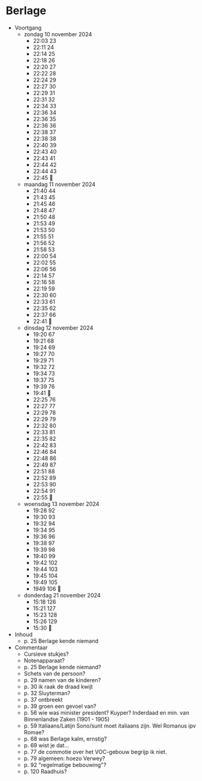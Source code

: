 # Berlage
- Voortgang 
	- zondag 10 november 2024
		- 22:03 23
		- 22:11 24
		- 22:14 25
		- 22:18 26
		- 22:20 27
		- 22:22 28
		- 22:24 29
		- 22:27 30
		- 22:29 31
		- 22:31 32
		- 22:34 33
		- 22:36 34
		- 22:36 35
		- 22:36 36
		- 22:38 37
		- 22:38 38
		- 22:40 39
		- 22:43 40
		- 22:43 41
		- 22:44 42
		- 22:44 43
		- 22:45 🛑 
	- maandag 11 november 2024
		- 21:40 44
		- 21:43 45
		- 21:45 46
		- 21:48 47
		- 21:50 48
		- 21:53 49
		- 21:53 50
		- 21:55 51
		- 21:56 52
		- 21:58 53
		- 22:00 54
		- 22:02 55
		- 22:06 56
		- 22:14 57
		- 22:16 58
		- 22:19 59
		- 22:30 60
		- 22:33 61
		- 22:35 62
		- 22:37 66
		- 22:41 🛑 
	- dinsdag 12 november 2024
		- 19:20 67
		- 19:21 68
		- 19:24 69
		- 19:27 70
		- 19:29 71
		- 19:32 72
		- 19:34 73
		- 19:37 75
		- 19:39 76
		- 19:41 🛑 
		- 22:25 76
		- 22:27 77
		- 22:29 78
		- 22:29 79
		- 22:32 80
		- 22:33 81
		- 22:35 82
		- 22:42 83
		- 22:46 84
		- 22:48 86
		- 22:49 87
		- 22:51 88
		- 22:52 89
		- 22:53 90
		- 22:54 91
		- 22:55 🛑 
	- woensdag 13 november 2024
		- 19:28 92
		- 19:30 93
		- 19:32 94
		- 19:34 95
		- 19:36 96
		- 19:38 97
		- 19:39 98
		- 19:40 99
		- 19:42 102
		- 19:44 103
		- 19:45 104
		- 19:49 105
		- 1949 106 🛑 
	- donderdag 21 november 2024
		- 15:18 126
		- 15:21 127
		- 15:23 128
		- 15:26 129
		- 15:30 🛑 
- Inhoud
	- p. 25 Berlage kende niemand 
- Commentaar 
	- Cursieve stukjes?
	- Notenapparaat?
	- p. 25 Berlage kende niemand?
	- Schets van de persoon?
	- p. 29 namen van de kinderen? 
	- p. 30 ik raak de draad kwijt
	- p. 32 Sluyterman? 
	- p. 37 ontbreekt
	- p. 39 groen een gevoel van?
	- p. 56 wie was minister president? Kuyper? Inderdaad en min. van Binnenlandse Zaken (1901 - 1905)
	- p. 59 Italiaans/Latijn Sono/sunt moet italiaans zijn. Wel Romanus ipv Romae?
	- p. 68 was Berlage kalm, ernstig?
	- p. 69 wist je dat...
	- p. 77 de commotie over het VOC-gebouw begrijp ik niet.
	- p. 79 algemeen: hoezo Verwey? 
	- p. 92 "regelmatige bebouwing"?
	- p. 120 Raadhuis?